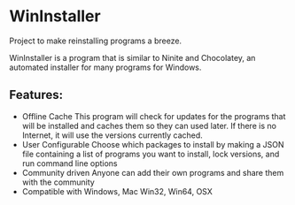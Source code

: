 # WinInstaller
Project to make reinstalling programs a breeze.

WinInstaller is a program that is similar to Ninite and Chocolatey, an automated installer for many programs for Windows.

## Features:
- Offline Cache
	This program will check for updates for the programs that will be installed and caches them so they can used later.
	If there is no Internet, it will use the versions currently cached.
- User Configurable
	Choose which packages to install by making a JSON file containing a list of programs you want to install, lock versions,
	and run command line options
- Community driven
	Anyone can add their own programs and share them with the community
- Compatible with Windows, Mac
	Win32, Win64, OSX